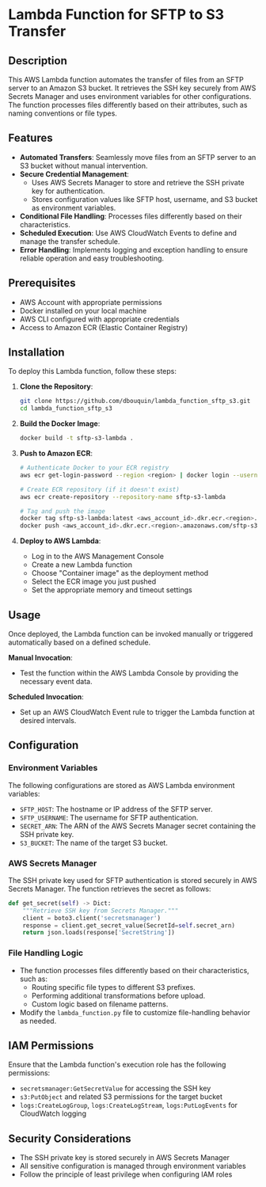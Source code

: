 # Lambda Function for SFTP to S3 Transfer

## Description
This AWS Lambda function automates the transfer of files from an SFTP server to an Amazon S3 bucket. It retrieves the SSH key securely from AWS Secrets Manager and uses environment variables for other configurations. The function processes files differently based on their attributes, such as naming conventions or file types.

## Features
- **Automated Transfers**: Seamlessly move files from an SFTP server to an S3 bucket without manual intervention.
- **Secure Credential Management**: 
  - Uses AWS Secrets Manager to store and retrieve the SSH private key for authentication.
  - Stores configuration values like SFTP host, username, and S3 bucket as environment variables.
- **Conditional File Handling**: Processes files differently based on their characteristics.
- **Scheduled Execution**: Use AWS CloudWatch Events to define and manage the transfer schedule.
- **Error Handling**: Implements logging and exception handling to ensure reliable operation and easy troubleshooting.

## Prerequisites
- AWS Account with appropriate permissions
- Docker installed on your local machine
- AWS CLI configured with appropriate credentials
- Access to Amazon ECR (Elastic Container Registry)

## Installation
To deploy this Lambda function, follow these steps:

1. **Clone the Repository**:
   ```bash
   git clone https://github.com/dbouquin/lambda_function_sftp_s3.git
   cd lambda_function_sftp_s3
   ```

2. **Build the Docker Image**:
   ```bash
   docker build -t sftp-s3-lambda .
   ```

3. **Push to Amazon ECR**:
   ```bash
   # Authenticate Docker to your ECR registry
   aws ecr get-login-password --region <region> | docker login --username AWS --password-stdin <aws_account_id>.dkr.ecr.<region>.amazonaws.com

   # Create ECR repository (if it doesn't exist)
   aws ecr create-repository --repository-name sftp-s3-lambda

   # Tag and push the image
   docker tag sftp-s3-lambda:latest <aws_account_id>.dkr.ecr.<region>.amazonaws.com/sftp-s3-lambda:latest
   docker push <aws_account_id>.dkr.ecr.<region>.amazonaws.com/sftp-s3-lambda:latest
   ```

4. **Deploy to AWS Lambda**:
   - Log in to the AWS Management Console
   - Create a new Lambda function
   - Choose "Container image" as the deployment method
   - Select the ECR image you just pushed
   - Set the appropriate memory and timeout settings

## Usage
Once deployed, the Lambda function can be invoked manually or triggered automatically based on a defined schedule.

**Manual Invocation**:
- Test the function within the AWS Lambda Console by providing the necessary event data.

**Scheduled Invocation**:
- Set up an AWS CloudWatch Event rule to trigger the Lambda function at desired intervals.

## Configuration

### Environment Variables
The following configurations are stored as AWS Lambda environment variables:
- `SFTP_HOST`: The hostname or IP address of the SFTP server.
- `SFTP_USERNAME`: The username for SFTP authentication.
- `SECRET_ARN`: The ARN of the AWS Secrets Manager secret containing the SSH private key.
- `S3_BUCKET`: The name of the target S3 bucket.

### AWS Secrets Manager
The SSH private key used for SFTP authentication is stored securely in AWS Secrets Manager. The function retrieves the secret as follows:
```python
def get_secret(self) -> Dict:
    """Retrieve SSH key from Secrets Manager."""
    client = boto3.client('secretsmanager')
    response = client.get_secret_value(SecretId=self.secret_arn)
    return json.loads(response['SecretString'])
```

### File Handling Logic
- The function processes files differently based on their characteristics, such as:
  - Routing specific file types to different S3 prefixes.
  - Performing additional transformations before upload.
  - Custom logic based on filename patterns.
- Modify the `lambda_function.py` file to customize file-handling behavior as needed.

## IAM Permissions
Ensure that the Lambda function's execution role has the following permissions:
- `secretsmanager:GetSecretValue` for accessing the SSH key
- `s3:PutObject` and related S3 permissions for the target bucket
- `logs:CreateLogGroup`, `logs:CreateLogStream`, `logs:PutLogEvents` for CloudWatch logging

## Security Considerations
- The SSH private key is stored securely in AWS Secrets Manager
- All sensitive configuration is managed through environment variables
- Follow the principle of least privilege when configuring IAM roles
